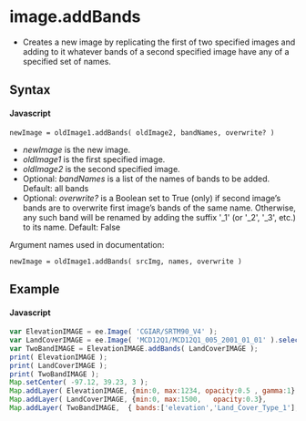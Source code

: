 # image.addBands
- Creates a new image by replicating the first of two specified images and adding to it whatever bands of a second specified image have any of a specified set of names.

## Syntax

#### Javascript
```
newImage = oldImage1.addBands( oldImage2, bandNames, overwrite? )  
```

- *newImage* is the new image.
- *oldImage1* is the first specified image.
- *oldImage2* is the second specified image.
- Optional: *bandNames* is a list of the names of bands to be added.  Default: all bands
- Optional: *overwrite?* is a Boolean set to True (only) if second image’s bands are to overwrite first image’s bands of the same name.  Otherwise, any such band will be renamed by adding the suffix '_1' 
(or '_2', '_3', etc.) to its name.  Default: False 

Argument names used in documentation:
```
newImage = oldImage1.addBands( srcImg, names, overwrite )  
```

## Example

#### Javascript
```javascript
var ElevationIMAGE = ee.Image( 'CGIAR/SRTM90_V4' );	
var LandCoverIMAGE = ee.Image( 'MCD12Q1/MCD12Q1_005_2001_01_01' ).select(['Land_Cover_Type_1']).multiply(100) ;
var TwoBandIMAGE = ElevationIMAGE.addBands( LandCoverIMAGE );
print( ElevationIMAGE );
print( LandCoverIMAGE );
print( TwoBandIMAGE );   
Map.setCenter( -97.12, 39.23, 3 );
Map.addLayer( ElevationIMAGE, {min:0, max:1234, opacity:0.5 , gamma:1}, 'Elevation' );
Map.addLayer( LandCoverIMAGE, {min:0, max:1500,   opacity:0.3},           'LandCover' );
Map.addLayer( TwoBandIMAGE,  { bands:['elevation','Land_Cover_Type_1'], gain:0.4, bias:[1,9] }, 'Composite');
```
